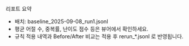 리포트 요약

- 배치: baseline_2025-09-08_run1.jsonl
- 평균 어절 수, 중복률, 난이도 점수 등은 뷰어에서 확인하세요.
- 규칙 적용 내역과 Before/After 비교는 적용 후 rerun\_\*.jsonl 로 반영됩니다.
